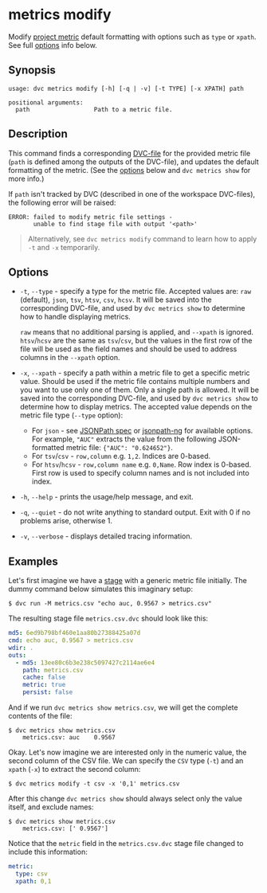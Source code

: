 # metrics modify

Modify [project metric](/doc/command-reference/metrics) default formatting with
options such as `type` or `xpath`. See full [options](#options) info below.

## Synopsis

```usage
usage: dvc metrics modify [-h] [-q | -v] [-t TYPE] [-x XPATH] path

positional arguments:
  path                  Path to a metric file.
```

## Description

This command finds a corresponding [DVC-file](/doc/user-guide/dvc-file-format)
for the provided metric file (`path` is defined among the <abbr>outputs</abbr>
of the DVC-file), and updates the default formatting of the metric. (See the
[options](#options) below and `dvc metrics show` for more info.)

If `path` isn't tracked by DVC (described in one of the <abbr>workspace</abbr>
DVC-files), the following error will be raised:

```dvc
ERROR: failed to modify metric file settings -
       unable to find stage file with output '<path>'
```

> Alternatively, see `dvc metrics modify` command to learn how to apply `-t` and
> `-x` temporarily.

## Options

- `-t`, `--type` - specify a type for the metric file. Accepted values are:
  `raw` (default), `json`, `tsv`, `htsv`, `csv`, `hcsv`. It will be saved into
  the corresponding DVC-file, and used by `dvc metrics show` to determine how to
  handle displaying metrics.

  `raw` means that no additional parsing is applied, and `--xpath` is ignored.
  `htsv`/`hcsv` are the same as `tsv`/`csv`, but the values in the first row of
  the file will be used as the field names and should be used to address columns
  in the `--xpath` option.

- `-x`, `--xpath` - specify a path within a metric file to get a specific metric
  value. Should be used if the metric file contains multiple numbers and you
  want to use only one of them. Only a single path is allowed. It will be saved
  into the corresponding DVC-file, and used by `dvc metrics show` to determine
  how to display metrics. The accepted value depends on the metric file type
  (`--type` option):

  - For `json` - see [JSONPath spec](https://goessner.net/articles/JsonPath/) or
    [jsonpath-ng](https://github.com/h2non/jsonpath-ng) for available options.
    For example, `"AUC"` extracts the value from the following JSON-formatted
    metric file: `{"AUC": "0.624652"}`.
  - For `tsv`/`csv` - `row,column` e.g. `1,2`. Indices are 0-based.
  - For `htsv`/`hcsv` - `row,column name` e.g. `0,Name`. Row index is 0-based.
    First row is used to specify column names and is not included into index.

- `-h`, `--help` - prints the usage/help message, and exit.

- `-q`, `--quiet` - do not write anything to standard output. Exit with 0 if no
  problems arise, otherwise 1.

- `-v`, `--verbose` - displays detailed tracing information.

## Examples

Let's first imagine we have a [stage](/doc/command-reference/run) with a generic
metric file initially. The dummy command below simulates this imaginary setup:

```dvc
$ dvc run -M metrics.csv "echo auc, 0.9567 > metrics.csv"
```

The resulting stage file `metrics.csv.dvc` should look like this:

```yaml
md5: 6ed9b798bf460e1aa80b27388425a07d
cmd: echo auc, 0.9567 > metrics.csv
wdir: .
outs:
  - md5: 13ee80c6b3e238c5097427c2114ae6e4
    path: metrics.csv
    cache: false
    metric: true
    persist: false
```

And if we run `dvc metrics show metrics.csv`, we will get the complete contents
of the file:

```dvc
$ dvc metrics show metrics.csv
	metrics.csv: auc    0.9567
```

Okay. Let's now imagine we are interested only in the numeric value, the second
column of the CSV file. We can specify the `CSV` type (`-t`) and an `xpath`
(`-x`) to extract the second column:

```dvc
$ dvc metrics modify -t csv -x '0,1' metrics.csv
```

After this change `dvc metrics show` should always select only the value itself,
and exclude names:

```dvc
$ dvc metrics show metrics.csv
	metrics.csv: [' 0.9567']
```

Notice that the `metric` field in the `metrics.csv.dvc` stage file changed to
include this information:

```yaml
metric:
  type: csv
  xpath: 0,1
```
